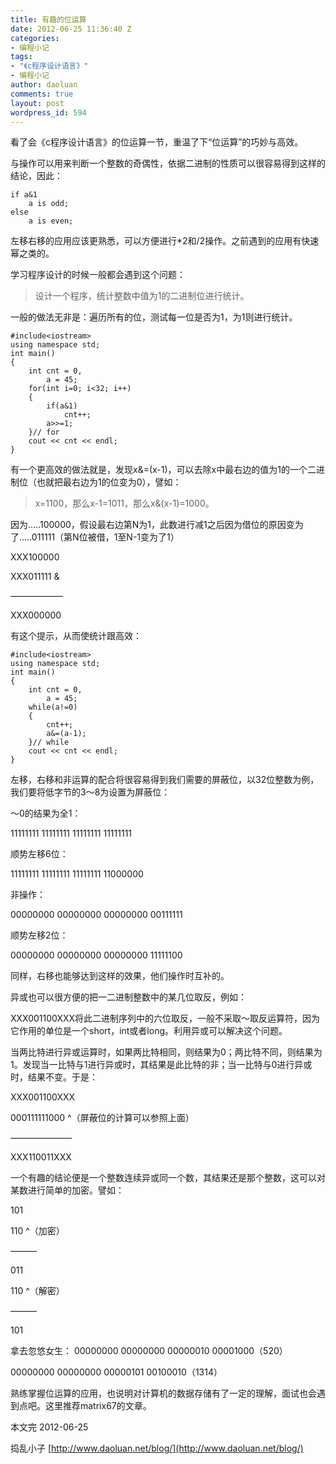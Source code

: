 ```yaml
---
title: 有趣的位运算
date: 2012-06-25 11:36:40 Z
categories:
- 编程小记
tags:
- "《c程序设计语言》"
- 编程小记
author: daoluan
comments: true
layout: post
wordpress_id: 594
---
```


看了会《c程序设计语言》的位运算一节，重温了下“位运算”的巧妙与高效。

与操作可以用来判断一个整数的奇偶性，依据二进制的性质可以很容易得到这样的结论，因此：

    
    if a&1 
        a is odd; 
    else 
        a is even;


左移右移的应用应该更熟悉，可以方便进行*2和/2操作。之前遇到的应用有快速幂之类的。

学习程序设计的时候一般都会遇到这个问题：


<blockquote>设计一个程序，统计整数中值为1的二进制位进行统计。</blockquote>


一般的做法无非是：遍历所有的位，测试每一位是否为1，为1则进行统计。

    
    #include<iostream> 
    using namespace std; 
    int main() 
    { 
        int cnt = 0, 
            a = 45; 
        for(int i=0; i<32; i++) 
        { 
            if(a&1) 
                cnt++; 
            a>>=1; 
        }// for 
        cout << cnt << endl; 
    }


有一个更高效的做法就是，发现x&=(x-1)，可以去除x中最右边的值为1的一个二进制位（也就把最右边为1的位变为0），譬如：


<blockquote>x=1100，那么x-1=1011，那么x&(x-1)=1000。</blockquote>


因为.....100000，假设最右边第N为1，此数进行减1之后因为借位的原因变为了.....011111（第N位被借，1至N-1变为了1）

XXX100000

XXX011111 &

——————

XXX000000

有这个提示，从而使统计跟高效：

    
    #include<iostream> 
    using namespace std; 
    int main() 
    { 
        int cnt = 0, 
            a = 45; 
        while(a!=0) 
        { 
            cnt++; 
            a&=(a-1); 
        }// while 
        cout << cnt << endl; 
    }


左移，右移和非运算的配合将很容易得到我们需要的屏蔽位，以32位整数为例，我们要将低字节的3～8为设置为屏蔽位：

～0的结果为全1：

11111111 11111111 11111111 11111111

顺势左移6位：

11111111 11111111 11111111 11000000

非操作：

00000000 00000000 00000000 00111111

顺势左移2位：

00000000 00000000 00000000 11111100

同样，右移也能够达到这样的效果，他们操作时互补的。



异或也可以很方便的把一二进制整数中的某几位取反，例如：

XXX001100XXX将此二进制序列中的六位取反，一般不采取～取反运算符，因为它作用的单位是一个short，int或者long。利用异或可以解决这个问题。

当两比特进行异或运算时，如果两比特相同，则结果为0；两比特不同，则结果为1。发现当一比特与1进行异或时，其结果是此比特的非；当一比特与0进行异或时，结果不变。于是：

XXX001100XXX

000111111000 ^（屏蔽位的计算可以参照上面）

———————

XXX110011XXX

一个有趣的结论便是一个整数连续异或同一个数，其结果还是那个整数，这可以对某数进行简单的加密。譬如：

101

110 ^（加密）

———

011

110 ^（解密）

———

101

拿去忽悠女生：
00000000 00000000 00000010 00001000（520）

00000000 00000000 00000101 00100010（1314）



熟练掌握位运算的应用，也说明对计算机的数据存储有了一定的理解，面试也会遇到点吧。这里推荐matrix67的文章。

本文完 2012-06-25

捣乱小子 [http://www.daoluan.net/blog/](http://www.daoluan.net/blog/)
